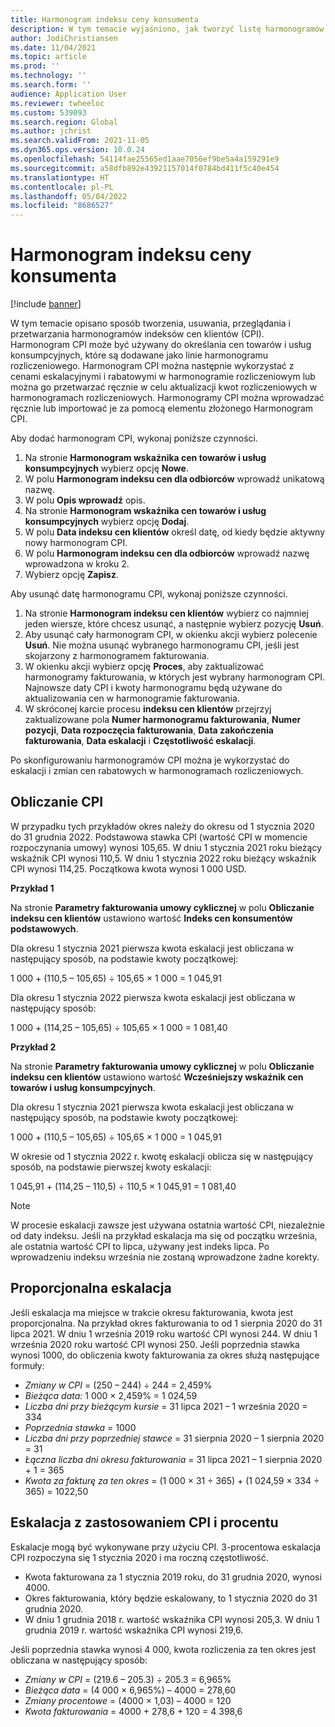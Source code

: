 ```yaml
---
title: Harmonogram indeksu ceny konsumenta
description: W tym temacie wyjaśniono, jak tworzyć listę harmonogramów indeksu cen klientów (CPI) uzyskiwanych przez Internet w celu ustalenia opłaty eskalacji w fakturowaniu subskrypcji.
author: JodiChristiansen
ms.date: 11/04/2021
ms.topic: article
ms.prod: ''
ms.technology: ''
ms.search.form: ''
audience: Application User
ms.reviewer: twheeloc
ms.custom: 539093
ms.search.region: Global
ms.author: jchrist
ms.search.validFrom: 2021-11-05
ms.dyn365.ops.version: 10.0.24
ms.openlocfilehash: 54114fae25565ed1aae7056ef9be5a4a159291e9
ms.sourcegitcommit: a58dfb892e43921157014f0784bd411f5c40e454
ms.translationtype: HT
ms.contentlocale: pl-PL
ms.lasthandoff: 05/04/2022
ms.locfileid: "8686527"
---
```

# <a name="consumer-price-index-schedule"></a>Harmonogram indeksu ceny konsumenta

[!include [banner](../includes/banner.md)]

W tym temacie opisano sposób tworzenia, usuwania, przeglądania i przetwarzania harmonogramów indeksów cen klientów (CPI). Harmonogram CPI może być używany do określania cen towarów i usług konsumpcyjnych, które są dodawane jako linie harmonogramu rozliczeniowego. Harmonogram CPI można następnie wykorzystać z cenami eskalacyjnymi i rabatowymi w harmonogramie rozliczeniowym lub można go przetwarzać ręcznie w celu aktualizacji kwot rozliczeniowych w harmonogramach rozliczeniowych. Harmonogramy CPI można wprowadzać ręcznie lub importować je za pomocą elementu złożonego Harmonogram CPI.

Aby dodać harmonogram CPI, wykonaj poniższe czynności.

1. Na stronie **Harmonogram wskaźnika cen towarów i usług konsumpcyjnych** wybierz opcję **Nowe**.
2. W polu **Harmonogram indeksu cen dla odbiorców** wprowadź unikatową nazwę.
3. W polu **Opis wprowadź** opis.
4. Na stronie **Harmonogram wskaźnika cen towarów i usług konsumpcyjnych** wybierz opcję **Dodaj**.
5. W polu **Data indeksu cen klientów** określ datę, od kiedy będzie aktywny nowy harmonogram CPI.
6. W polu **Harmonogram indeksu cen dla odbiorców** wprowadź nazwę wprowadzona w kroku 2.
7. Wybierz opcję **Zapisz**.

Aby usunąć datę harmonogramu CPI, wykonaj poniższe czynności.

1. Na stronie **Harmonogram indeksu cen klientów** wybierz co najmniej jeden wiersze, które chcesz usunąć, a następnie wybierz pozycję **Usuń**.
2. Aby usunąć cały harmonogram CPI, w okienku akcji wybierz polecenie **Usuń**. Nie można usunąć wybranego harmonogramu CPI, jeśli jest skojarzony z harmonogramem fakturowania.
3. W okienku akcji wybierz opcję **Proces**, aby zaktualizować harmonogramy fakturowania, w których jest wybrany harmonogram CPI. Najnowsze daty CPI i kwoty harmonogramu będą używane do aktualizowania cen w harmonogramie fakturowania.
4. W skróconej karcie procesu **indeksu cen klientów** przejrzyj zaktualizowane pola **Numer harmonogramu fakturowania**, **Numer pozycji**, **Data rozpoczęcia fakturowania**, **Data zakończenia fakturowania**, **Data eskalacji** i **Częstotliwość eskalacji**.

Po skonfigurowaniu harmonogramów CPI można je wykorzystać do eskalacji i zmian cen rabatowych w harmonogramach rozliczeniowych.

## <a name="cpi-calculation"></a>Obliczanie CPI

W przypadku tych przykładów okres należy do okresu od 1 stycznia 2020 do 31 grudnia 2022. Podstawowa stawka CPI (wartość CPI w momencie rozpoczynania umowy) wynosi 105,65. W dniu 1 stycznia 2021 roku bieżący wskaźnik CPI wynosi 110,5. W dniu 1 stycznia 2022 roku bieżący wskaźnik CPI wynosi 114,25. Początkowa kwota wynosi 1 000 USD.

**Przykład 1**

Na stronie **Parametry fakturowania umowy cyklicznej** w polu **Obliczanie indeksu cen klientów** ustawiono wartość **Indeks cen konsumentów podstawowych**.

Dla okresu 1 stycznia 2021 pierwsza kwota eskalacji jest obliczana w następujący sposób, na podstawie kwoty początkowej:

1 000 + (110,5 – 105,65) &divide; 105,65 &times; 1 000 = 1 045,91

Dla okresu 1 stycznia 2022 pierwsza kwota eskalacji jest obliczana w następujący sposób:

1 000 + (114,25 – 105,65) &divide; 105,65 &times; 1 000 = 1 081,40

**Przykład 2**

Na stronie **Parametry fakturowania umowy cyklicznej** w polu **Obliczanie indeksu cen klientów** ustawiono wartość **Wcześniejszy wskaźnik cen towarów i usług konsumpcyjnych**.

Dla okresu 1 stycznia 2021 pierwsza kwota eskalacji jest obliczana w następujący sposób, na podstawie kwoty początkowej:

1 000 + (110,5 – 105,65) &divide; 105,65 &times; 1 000 = 1 045,91

W okresie od 1 stycznia 2022 r. kwotę eskalacji oblicza się w następujący sposób, na podstawie pierwszej kwoty eskalacji:

1 045,91 + (114,25 – 110,5) &divide; 110,5 &times; 1 045,91 = 1 081,40

> [!NOTE]
> W procesie eskalacji zawsze jest używana ostatnia wartość CPI, niezależnie od daty indeksu. Jeśli na przykład eskalacja ma się od początku września, ale ostatnia wartość CPI to lipca, używany jest indeks lipca. Po wprowadzeniu indeksu września nie zostaną wprowadzone żadne korekty.

## <a name="prorated-escalation"></a>Proporcjonalna eskalacja

Jeśli eskalacja ma miejsce w trakcie okresu fakturowania, kwota jest proporcjonalna. Na przykład okres fakturowania to od 1 sierpnia 2020 do 31 lipca 2021. W dniu 1 września 2019 roku wartość CPI wynosi 244. W dniu 1 września 2020 roku wartość CPI wynosi 250. Jeśli poprzednia stawka wynosi 1000, do obliczenia kwoty fakturowania za okres służą następujące formuły:

* *Zmiany w CPI* = (250 – 244) &divide; 244 = 2,459%
* *Bieżąca data:* 1 000 &times; 2,459% = 1 024,59
* *Liczba dni przy bieżącym kursie* = 31 lipca 2021 – 1 września 2020 = 334
* *Poprzednia stawka* = 1000
* *Liczba dni przy poprzedniej stawce* = 31 sierpnia 2020 – 1 sierpnia 2020 = 31
* *Łączna liczba dni okresu fakturowania* = 31 lipca 2021 – 1 sierpnia 2020 + 1 = 365
* *Kwota za fakturę za ten okres* = (1 000 &times; 31 &divide; 365) + (1 024,59 &times; 334 &divide; 365) = 1022,50

## <a name="escalation-that-uses-the-cpi-and-percentage"></a>Eskalacja z zastosowaniem CPI i procentu

Eskalacje mogą być wykonywane przy użyciu CPI. 3-procentowa eskalacja CPI rozpoczyna się 1 stycznia 2020 i ma roczną częstotliwość.

- Kwota fakturowana za 1 stycznia 2019 roku, do 31 grudnia 2020, wynosi 4000.
- Okres fakturowania, który będzie eskalowany, to 1 stycznia 2020 do 31 grudnia 2020.
- W dniu 1 grudnia 2018 r. wartość wskaźnika CPI wynosi 205,3. W dniu 1 grudnia 2019 r. wartość wskaźnika CPI wynosi 219,6.

Jeśli poprzednia stawka wynosi 4 000, kwota rozliczenia za ten okres jest obliczana w następujący sposób:

- *Zmiany w CPI* = (219.6 – 205.3) &divide; 205.3 = 6,965%
- *Bieżąca data* = (4 000 &times; 6,965%) – 4000 = 278,60
- *Zmiany procentowe* = (4000 &times; 1,03) – 4000 = 120
- *Kwota fakturowania* = 4000 + 278,6 + 120 = 4 398,6
